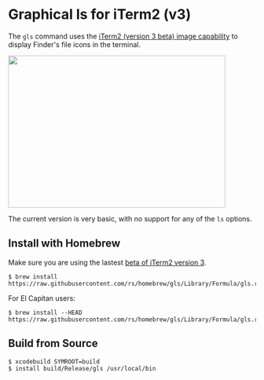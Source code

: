 # Graphical ls for iTerm2 (v3)

The `gls` command uses the [iTerm2 (version 3 beta) image capability](http://www.iterm2.com/images.html) to display Finder's file icons in the terminal.

<img src="screenshot.png" width="442" height="310">

The current version is very basic, with no support for any of the `ls` options.

## Install with Homebrew

Make sure you are using the lastest [beta of iTerm2 version 3](http://www.iterm2.com/downloads/nightly/#/section/home).

    $ brew install https://raw.githubusercontent.com/rs/homebrew/gls/Library/Formula/gls.rb

For El Capitan users:

    $ brew install --HEAD https://raw.githubusercontent.com/rs/homebrew/gls/Library/Formula/gls.rb

## Build from Source

    $ xcodebuild SYMROOT=build
    $ install build/Release/gls /usr/local/bin
